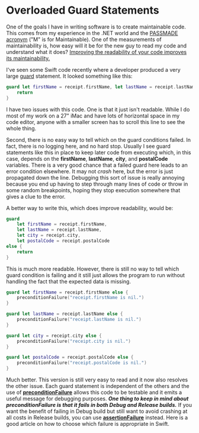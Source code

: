 # Overloaded Guard Statements

One of the goals I have in writing software is to create maintainable code. This comes from my experience in the .NET world and the [PASSMADE acronym](http://www.alliedc.com/pass-made-principal-for-software-architecture/) ("M" is for Maintainable). One of the measurements of maintainability is, how easy will it be for the new guy to read my code and understand what it does? [Improving the readability of your code improves its maintainability.](https://madhuraoakblog.wordpress.com/2014/04/30/readability-and-maintainability-of-code/)

I've seen some Swift code recently where a developer produced a very large [guard](http://nshipster.com/guard-and-defer/) statement. It looked something like this:

```swift
guard let firstName = receipt.firstName, let lastName = receipt.lastName, let city = receipt.city, let postalCode = receipt.postalCode else {
	return
}
```

I have two issues with this code. One is that it just isn't readable. While I do most of my work on a 27" iMac and have lots of horizontal space in my code editor, anyone with a smaller screen has to scroll this line to see the whole thing.

Second, there is no easy way to tell which on the guard conditions failed. In fact, there is no logging here, and no hard stop. Usually I see guard statements like this in place to keep later code from executing which, in this case, depends on the **firstName**, **lastName**, **city**, and **postalCode** variables. There is a very good chance that a failed guard here leads to an error condition elsewhere. It may not *crash* here, but the error is just propagated down the line. Debugging this sort of issue is really annoying because you end up having to step through many lines of code or throw in some random breakpoints, hoping they stop execution somewhere that gives a clue to the error.

A better way to write this, which does improve readability, would be:

```swift
guard
	let firstName = receipt.firstName,
	let lastName = receipt.lastName,
	let city = receipt.city,
	let postalCode = receipt.postalCode
else {
	return
}
```

This is much more readable. However, there is still no way to tell which guard condition is failing and it still just allows the program to run without handling the fact that the expected data is missing.

```Swift
guard let firstName = receipt.firstName else {
	preconditionFailure("receipt.firstName is nil.")
}

guard let lastName = receipt.lastName else {
	preconditionFailure("receipt.lastName is nil.")
}

guard let city = receipt.city else {
	preconditionFailure("receipt.city is nil.")
}

guard let postalCode = receipt.postalCode else {
	preconditionFailure("receipt.postalCode is nil.")
}
```

Much better. This version is still very easy to read and it now also resolves the other issue. Each guard statement is independent of the others and the use of **[preconditionFailure](https://developer.apple.com/documentation/swift/1539374-preconditionfailure)** allows this code to be testable and it emits a useful message for debugging purposes. ***One thing to keep in mind about preconditionFailure is that it fails in both Debug and Release builds.*** If you want the benefit of failing in Debug build but still want to avoid crashing at all costs in Release builds, you can use **[assertionFailure](https://developer.apple.com/documentation/swift/1539616-assertionfailure)** instead. Here is a good article on how to choose which failure is appropriate in Swift.
